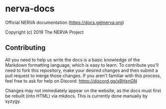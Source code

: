 # nerva-docs
Official NERVA documentation (https://docs.getnerva.org)

Copyright (c) 2019 The NERVA Project

## Contributing
All you need to help us write the docs is a basic knowledge of the Markdown formatting language, which is easy to learn. To contribute you'll need to fork this repository, make your desired changes and then submit a pull request to merge those changes. If you aren't familiar with this process, feel free to ask for help on Discord: https://discord.gg/xBHxnGN

Changes may not immediately appear on the website, as the docs must first be rebuilt (into HTML) via mkdocs. This is currently done manually by syzygy.
